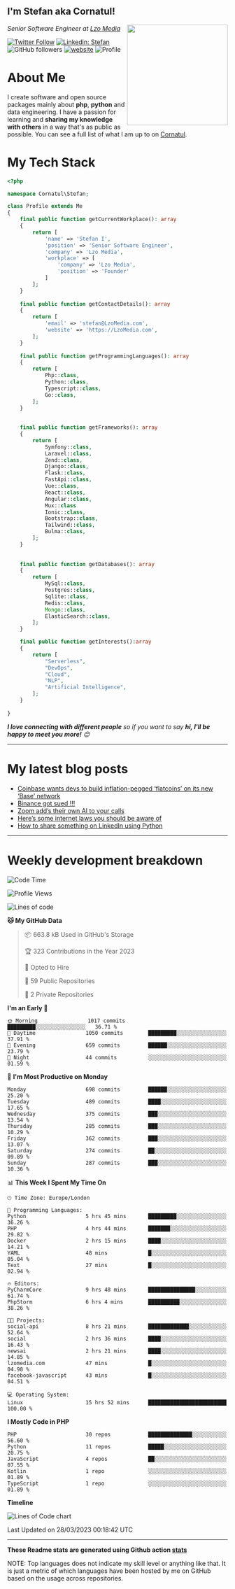<h2>I'm Stefan aka Cornatul! </h2>
<img align='right' src="https://i.giphy.com/media/YePKU8cVoIF3afvi8s/giphy.webp" width="230">
<p><em>Senior Software Engineer at <a href="https:/lzomedia.com/">Lzo Media
</a>
</em></p>

[![Twitter Follow](https://img.shields.io/twitter/follow/cornatul?label=Follow)](https://twitter.com/intent/follow?screen_name=cornatul)
[![Linkedin: Stefan](https://img.shields.io/badge/cornatul-blue?style=flat-square&logo=Linkedin&logoColor=white&link=https://www.linkedin.com/in/cornatul/)](https://www.linkedin.com/in/cornatul/)
![GitHub followers](https://img.shields.io/github/followers/cornatul?label=Follow&style=social)
[![website](https://img.shields.io/badge/Website-46a2f1.svg?&style=flat-square&logo=Google-Chrome&logoColor=white&link=https://cornatul.com/)](https://cornatul.com/)
![Profile](https://visitor-badge.glitch.me/badge?page_id=cornatul.cornatul)



# About Me
I create software and open source packages mainly about **php**, **python** and data engineering. 
I have a passion for learning and **sharing my knowledge with others** in a way that's as public as possible. 
You can see a full list of what I am up to on [Cornatul](https://lzomedia.com).


# My Tech Stack

```php
<?php

namespace Cornatul\Stefan;

class Profile extends Me
{
    final public function getCurrentWorkplace(): array
    {
        return [
            'name' => 'Stefan I',
            'position' => 'Senior Software Engineer',
            'company' => 'Lzo Media',
            'workplace' => [
                'company' => 'Lzo Media',
                'position' => 'Founder'         
            ]
        ];
    }
    
    final public function getContactDetails(): array
    {
        return [
            'email' => 'stefan@LzoMedia.com',
            'website' => 'https://LzoMedia.com',
        ];
    }
    
    final public function getProgrammingLanguages(): array
    {
        return [
            Php::class,
            Python::class,
            Typescript::class,
            Go::class,
        ];
    }
    
    
    final public function getFrameworks(): array
    {
        return [
            Symfony::class,
            Laravel::class,
            Zend::class,
            Django::class,
            Flask::class,
            FastApi::class,
            Vue::class,
            React::class,
            Angular::class,
            Mux::class
            Ionic::class,
            Bootstrap::class,
            Tailwind::class,
            Bulma::class,
        ];
    }
    
    
    final public function getDatabases(): array
    {
        return [
            MySql::class,
            Postgres::class,
            Sqlite::class,
            Redis::class,
            Mongo::class,
            ElasticSearch::class,
        ];
    }

    final public function getInterests():array
    {
        return [
            "Serverless",
            "DevOps",
            "Cloud",
            "NLP",
            "Artificial Intelligence",
        ];
    }
   
}
```
 <em><b>I love connecting with different people</b> so if you want to say <b>hi, I'll be happy to meet you more!</b> 😊</em>

---
# My latest blog posts
<!-- BLOG-POST-LIST:START -->
- [Coinbase wants devs to build inflation-pegged ‘flatcoins’ on its new ‘Base’ network](https://lzomedia.com/coinbase-wants-devs-to-build-inflation-pegged-flatcoins-on-its-new-base-network/)
- [Binance got sued !!!](https://lzomedia.com/binance-got-sued/)
- [Zoom add’s their own AI to your calls](https://lzomedia.com/zoom-ai-to-call/)
- [Here’s some internet laws you should be aware of](https://lzomedia.com/heres-some-internet-laws-you-should-be-aware-of/)
- [How to share something on LinkedIn using Python](https://lzomedia.com/how-to-share-something-on-linkedin-using-python/)
<!-- BLOG-POST-LIST:END -->

---
# Weekly development breakdown
<!--START_SECTION:waka-->
![Code Time](http://img.shields.io/badge/Code%20Time-106%20hrs%2011%20mins-blue)

![Profile Views](http://img.shields.io/badge/Profile%20Views-0-blue)

![Lines of code](https://img.shields.io/badge/From%20Hello%20World%20I%27ve%20Written-16.8%20million%20lines%20of%20code-blue)

**🐱 My GitHub Data** 

> 📦 663.8 kB Used in GitHub's Storage 
 > 
> 🏆 323 Contributions in the Year 2023
 > 
> 💼 Opted to Hire
 > 
> 📜 59 Public Repositories 
 > 
> 🔑 2 Private Repositories 
 > 
**I'm an Early 🐤** 

```text
🌞 Morning                1017 commits        █████████░░░░░░░░░░░░░░░░   36.71 % 
🌆 Daytime                1050 commits        █████████░░░░░░░░░░░░░░░░   37.91 % 
🌃 Evening                659 commits         ██████░░░░░░░░░░░░░░░░░░░   23.79 % 
🌙 Night                  44 commits          ░░░░░░░░░░░░░░░░░░░░░░░░░   01.59 % 
```
📅 **I'm Most Productive on Monday** 

```text
Monday                   698 commits         ██████░░░░░░░░░░░░░░░░░░░   25.20 % 
Tuesday                  489 commits         ████░░░░░░░░░░░░░░░░░░░░░   17.65 % 
Wednesday                375 commits         ███░░░░░░░░░░░░░░░░░░░░░░   13.54 % 
Thursday                 285 commits         ███░░░░░░░░░░░░░░░░░░░░░░   10.29 % 
Friday                   362 commits         ███░░░░░░░░░░░░░░░░░░░░░░   13.07 % 
Saturday                 274 commits         ██░░░░░░░░░░░░░░░░░░░░░░░   09.89 % 
Sunday                   287 commits         ███░░░░░░░░░░░░░░░░░░░░░░   10.36 % 
```


📊 **This Week I Spent My Time On** 

```text
🕑︎ Time Zone: Europe/London

💬 Programming Languages: 
Python                   5 hrs 45 mins       █████████░░░░░░░░░░░░░░░░   36.26 % 
PHP                      4 hrs 44 mins       ███████░░░░░░░░░░░░░░░░░░   29.82 % 
Docker                   2 hrs 15 mins       ████░░░░░░░░░░░░░░░░░░░░░   14.21 % 
YAML                     48 mins             █░░░░░░░░░░░░░░░░░░░░░░░░   05.04 % 
Text                     27 mins             █░░░░░░░░░░░░░░░░░░░░░░░░   02.94 % 

🔥 Editors: 
PyCharmCore              9 hrs 48 mins       ███████████████░░░░░░░░░░   61.74 % 
PhpStorm                 6 hrs 4 mins        ██████████░░░░░░░░░░░░░░░   38.26 % 

🐱‍💻 Projects: 
social-api               8 hrs 21 mins       █████████████░░░░░░░░░░░░   52.64 % 
social                   2 hrs 36 mins       ████░░░░░░░░░░░░░░░░░░░░░   16.43 % 
newsai                   2 hrs 21 mins       ████░░░░░░░░░░░░░░░░░░░░░   14.85 % 
lzomedia.com             47 mins             █░░░░░░░░░░░░░░░░░░░░░░░░   04.98 % 
facebook-javascript      43 mins             █░░░░░░░░░░░░░░░░░░░░░░░░   04.51 % 

💻 Operating System: 
Linux                    15 hrs 52 mins      █████████████████████████   100.00 % 
```

**I Mostly Code in PHP** 

```text
PHP                      30 repos            ██████████████░░░░░░░░░░░   56.60 % 
Python                   11 repos            █████░░░░░░░░░░░░░░░░░░░░   20.75 % 
JavaScript               4 repos             ██░░░░░░░░░░░░░░░░░░░░░░░   07.55 % 
Kotlin                   1 repo              ░░░░░░░░░░░░░░░░░░░░░░░░░   01.89 % 
TypeScript               1 repo              ░░░░░░░░░░░░░░░░░░░░░░░░░   01.89 % 
```



**Timeline**

![Lines of Code chart](https://raw.githubusercontent.com/Cornatul/Cornatul/master/assets/bar_graph.png)


 Last Updated on 28/03/2023 00:18:42 UTC
<!--END_SECTION:waka-->


---


**These Readme stats are generated using Github action [stats](https://github.com/cornatul/stats)**

NOTE: Top languages does not indicate my skill level or anything like that. 
It is just a metric of which languages have been hosted by me on GitHub based on the usage across repositories. 

